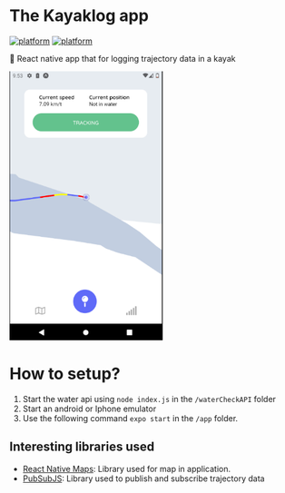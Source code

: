 # The Kayaklog app
[![platform](https://img.shields.io/badge/platform-Android-brightgreen.svg)](https://www.android.com)
[![platform](https://img.shields.io/badge/platform-ios-brightgreen.svg)](https://developer.apple.com/develop/)

:iphone: React native app that for logging trajectory data in a kayak

<img src="Images/image1.png" height='auto' width='270'/> 

# How to setup?

1. Start the water api using `node index.js` in the `/waterCheckAPI` folder
2. Start an android or Iphone emulator 
3. Use the following command `expo start` in the `/app` folder.

## Interesting libraries used

* <a href="https://github.com/react-native-maps/react-native-maps">React Native Maps</a>: Library used for map in application.
* <a href="https://github.com/mroderick/PubSubJS">PubSubJS</a>: Library used to publish and subscribe trajectory data
